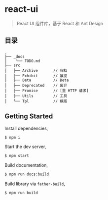 # react-ui

> React UI 组件库，基于 React 和 Ant Design

## 目录

```shell
.
├── _docs
│    └── TODO.md
├── src
│   ├── Archive       // 归档
│   ├── Exhibit       // 展览
│   ├── Beta          // Beta
│   ├── Deprecated    // 废弃
│   ├── Promise       // [重 HTTP 请求]
│   ├── Utils         // 工具
│   └── Tpl           // 模版

```

## Getting Started

Install dependencies,

```bash
$ npm i
```

Start the dev server,

```bash
$ npm start
```

Build documentation,

```bash
$ npm run docs:build
```

Build library via `father-build`,

```bash
$ npm run build
```
